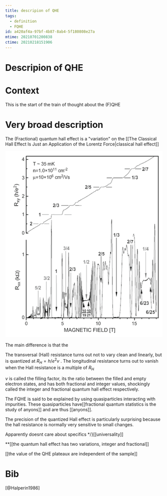 ```yaml
---
title: descripion of QHE
tags:
  - definition
  - FQHE
id: a420af4a-97bf-4b87-8ab4-5f180808e27a
mtime: 20210701200838
ctime: 20210218151906
---
```


# Descripion of QHE

# Context

This is the start of the train of thought about the (F)QHE

# Very broad description

The (Fractional) quantum hall effect is a "variation" on the [[The Classical Hall Effect Is Just an Application of the Lorentz Force|classical hall effect]]

![](./media/fqhe.png)

The main difference is that the

The transversal (Hall) resistance turns out not to vary clean and linearly, but is quantized at $R_H = h/e^2v$ .
The longitudinal resistance turns out to vanish when the Hall resistance is a multiple of $R_H$

$\nu$ is called the filling factor, its the ratio between the filled and empty electron states, and has both fractional and integer values, shockingly called the integer and fractional quantum hall effect respectively.

The FQHE is said to be explained by using quasiparticles interacting with impurities. These quasiparticles have[[fractional quantum statistics is the study of anyons]]  and are thus [[anyons]].

The precision of the quantized Hall effect is particularly surprising because the hall resistance is normally very sensitive to small changes.

Apparently doesnt care about specifics */}[[universality]]

\*\*[[the quantum hall effect has two variations, integer and fractional]]

[[the value of the QHE plateaux are independent of the sample]]

# Bib

[@Halperin1986]
